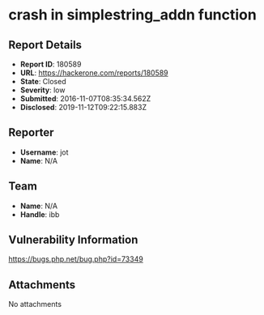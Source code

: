 # crash in simplestring_addn function

## Report Details
- **Report ID**: 180589
- **URL**: https://hackerone.com/reports/180589
- **State**: Closed
- **Severity**: low
- **Submitted**: 2016-11-07T08:35:34.562Z
- **Disclosed**: 2019-11-12T09:22:15.883Z

## Reporter
- **Username**: jot
- **Name**: N/A

## Team
- **Name**: N/A
- **Handle**: ibb

## Vulnerability Information
https://bugs.php.net/bug.php?id=73349

## Attachments
No attachments
